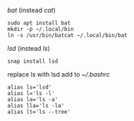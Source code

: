 *bat* (instead *cat*)
```
sudo apt install bat
mkdir -p ~/.local/bin
ln -s /usr/bin/batcat ~/.local/bin/bat
```

*lsd* (instead *ls*)
```
snap install lsd
```
replace ls with lsd
add to *~/.bashrc*
```
alias ls='lsd'
alias l='ls -l'
alias la='ls -a'
alias lla='ls -la'
alias lt='ls --tree'
```
